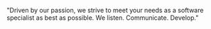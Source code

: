 "Driven by our passion, we strive to meet your needs as a software specialist as best as possible. We listen. Communicate. Develop."
